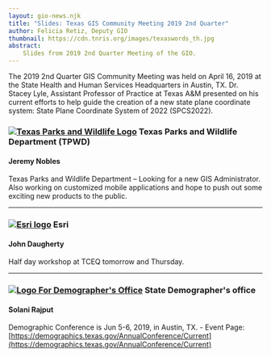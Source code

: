 ```yaml
---
layout: gio-news.njk
title: "Slides: Texas GIS Community Meeting 2019 2nd Quarter"
author: Felicia Retiz, Deputy GIO
thumbnail: https://cdn.tnris.org/images/texaswords_th.jpg
abstract:
    Slides from 2019 2nd Quarter Meeting of the GIO.
---
```


<p class="lead">The 2019 2nd Quarter GIS Community Meeting was held on April 16, 2019 at the State Health and Human Services Headquarters in Austin, TX. Dr. Stacey Lyle, Assistant Professor of Practice at Texas A&M presented on his current efforts to help guide the creation of a new state plane coordinate system: State Plane Coordinate System of 2022 (SPCS2022).</p>

<script async class="speakerdeck-embed" data-id="6c9f8340ede14a7da4c2023b102aaba3" data-ratio="1.77777777777778" src="//speakerdeck.com/assets/embed.js"></script>

<h3><a href="https://tpwd.texas.gov/"><img class="pull-right" src="https://cdn.tnris.org/images/tpwd_logo.jpg" alt="Texas Parks and Wildlife Logo"></a> Texas Parks and Wildlife Department (TPWD)</h3>  

#### Jeremy Nobles

Texas Parks and Wildlife Department – Looking for a new GIS Administrator. Also working on customized mobile applications and hope to push out some exciting new products to the public.

****

<h3><a href="https://www.esri.com"><img class="pull-right" src="https://cdn.tnris.org/images/esri_logo_sm.png" alt="Esri logo"></a> Esri</h3>  

#### John Daugherty

Half day workshop at TCEQ tomorrow and Thursday.

****

<h3><a href="https://demographics.texas.gov"><img class="pull-right" src="https://cdn.tnris.org/images/tx_demographer.jpg" alt="Logo For Demographer's Office"></a> State Demographer's office</h3>  

#### Solani Rajput

Demographic Conference is Jun 5-6, 2019, in Austin, TX. - Event Page: [https://demographics.texas.gov/AnnualConference/Current](https://demographics.texas.gov/AnnualConference/Current)
